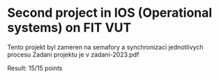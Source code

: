 # Second project in IOS (Operational systems) on FIT VUT
Tento projekt byl zameren na semafory a synchronizaci jednotlivych procesu
Zadani projektu je v zadani-2023.pdf

Result: 15/15 points
